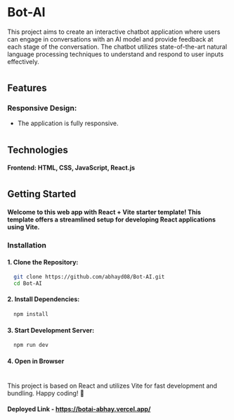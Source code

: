 # Bot-AI

This project aims to create an interactive chatbot application where users can engage in conversations with an AI model and provide feedback at each stage of the conversation. The chatbot utilizes state-of-the-art natural language processing techniques to understand and respond to user inputs effectively.

#

## Features

### Responsive Design:

- The application is fully responsive.

#

## Technologies

#### Frontend: HTML, CSS, JavaScript, React.js

#

## Getting Started

#### Welcome to this web app with React + Vite starter template! This template offers a streamlined setup for developing React applications using Vite.

### Installation

#### 1. Clone the Repository:

```bash
  git clone https://github.com/abhayd08/Bot-AI.git
  cd Bot-AI
```

#### 2. Install Dependencies:

```bash
  npm install
```

#### 3. Start Development Server:

```bash
  npm run dev
```

#### 4. Open in Browser

#

This project is based on React and utilizes Vite for fast development and bundling. Happy coding! 🚀

#### Deployed Link - https://botai-abhay.vercel.app/
